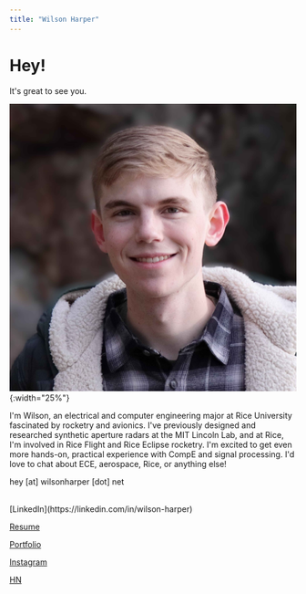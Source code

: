 ```yaml
---
title: "Wilson Harper"
---
```



# Hey!
It's great to see you. 

![Alt text](assets/picture.jpg){:width="25%"}


I'm Wilson, an electrical and computer engineering major at Rice University fascinated by rocketry and avionics. I've previously designed and researched synthetic aperture radars at the MIT Lincoln Lab, and at Rice, I'm involved in Rice Flight and Rice Eclipse rocketry. I'm excited to get even more hands-on, practical experience with CompE and signal processing. I'd love to chat about ECE, aerospace, Rice, or anything else!



<!-- put this where you want the email to appear -->
<div id="email" data-user="hey" data-domain="wilsonharper.net"></div>

<noscript>hey [at] wilsonharper [dot] net</noscript>

<script>
document.addEventListener('DOMContentLoaded', function () {
  var el = document.getElementById('email');
  if (!el) return;
  var user = el.dataset.user || '';
  var domain = el.dataset.domain || '';
  var address = user + '@' + domain;

  // clickable mailto link
  var a = document.createElement('a');
  a.href = 'mailto:' + address;
  a.textContent = address;
  el.appendChild(a);
});
</script>
<br>
[LinkedIn](https://linkedin.com/in/wilson-harper)

[Resume](resume.md)

[Portfolio](portfolio.md)

[Instagram](https://www.instagram.com/wils.harp/)

[HN](https://news.ycombinator.com/user?id=WilsonHarper)
